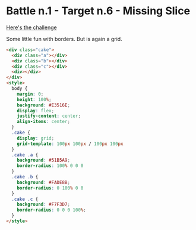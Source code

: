 # Battle n.1 - Target n.6 - Missing Slice

[Here's the challenge](https://cssbattle.dev/play/6)

Some little fun with borders. But is again a grid.

```html
<div class="cake">
  <div class="a"></div>
  <div class="b"></div>
  <div class="c"></div>
  <div></div>
</div>
<style>
  body {
    margin: 0;
    height: 100%;
    background: #E3516E;
    display: flex;
    justify-content: center;
    align-items: center;
  }
  .cake {
    display: grid;
    grid-template: 100px 100px / 100px 100px
  }
  .cake .a {
    background: #51B5A9;
    border-radius: 100% 0 0 0
  }
  .cake .b {
    background: #FADE8B;
    border-radius: 0 100% 0 0
  }
  .cake .c {
    background: #F7F3D7;
    border-radius: 0 0 0 100%;
  }
</style>
```
